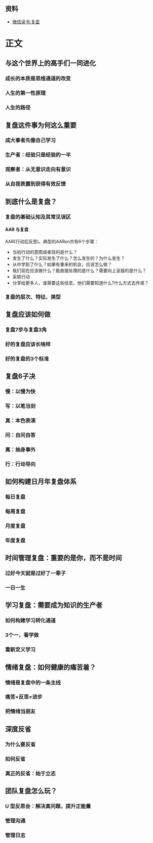 ## 资料

* [微信读书:复盘](https://weread.qq.com/web/reader/7cf32340724c43627cf2a01kecc32f3013eccbc87e4b62e)

# 正文

## 与这个世界上的高手们一同进化

### 成长的本质是思维通道的改变

### 人生的第一性原理

### 人生的路径

## 复盘这件事为何这么重要

### 成大事者先像自己学习

### 生产者：经验只是经验的一半

### 观察者：从无意识走向有意识

### 从自我表露到获得有效反馈

## 到底什么是复盘？

### 复盘的基础认知及其常见误区

#### AAR 与复盘

AAR(行动后反思)。典型的AARon共有6个步骤：

* 当初行动的意图或者目的是什么？
* 发生了什么？实际发生了什么？怎么发生的？为什么发生？
* 从中学到了什么？如果有重来的机会，应该怎么做？
* 我们现在应该做什么？能直接处理的是什么？需要向上呈报的是什么？
* 采取行动
* 分享给更多人，谁需要这些信息，他们需要知道什么?什么方式去传递？

### 复盘的层次、特征、类型

## 复盘应该如何做

### 复盘7步与复盘3角

### 好的复盘应该长啥样

### 好的复盘的3个标准

## 复盘6子决

### 慢：以慢为快

### 写：以笔当剑

### 真：本色表演

### 问：自问自答

### 离：抽身事外

### 行：行动导向

## 如何构建日月年复盘体系

### 每日复盘

### 每周复盘

### 月度复盘

### 年度复盘

## 时间管理复盘：重要的是你，而不是时间

### 过好今天就是过好了一辈子

### 一日一生

## 学习复盘：需要成为知识的生产者

### 如何构建学习转化通道

### 3个一，看学做

### 重新定义学习

## 情绪复盘：如何健康的痛苦着？

### 情绪是复盘中的一条主线

### 痛苦+反思=进步

### 把情绪当朋友

## 深度反省

### 为什么要反省

### 如何反省

### 真正的反省：始于立志

## 团队复盘怎么玩？

### U 型反思会：解决真问题，提升正能量

### 管理沟通

### 管理日志

